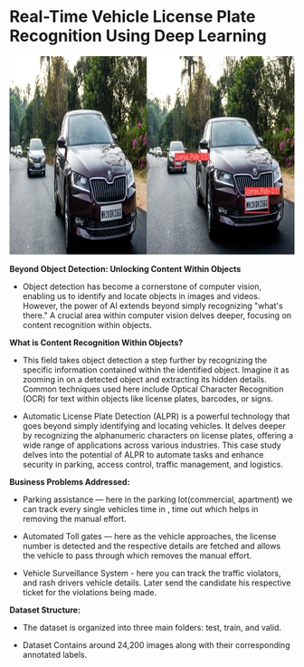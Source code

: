 # **Real-Time Vehicle License Plate Recognition Using Deep Learning**

<p align="center">
  <img src='https://github.com/Shuhaib73/ANPR_DeepLearning/blob/prj_branch/cv_data/readme_img1.png' width='800' height='350' />
</p>

**Beyond Object Detection: Unlocking Content Within Objects**

- Object detection has become a cornerstone of computer vision, enabling us to identify and locate objects in images and videos. However, the power of AI extends beyond simply recognizing "what's there." A crucial area within computer vision delves deeper, focusing on content recognition within objects.

**What is Content Recognition Within Objects?**

- This field takes object detection a step further by recognizing the specific information contained within the identified object. Imagine it as zooming in on a detected object and extracting its hidden details. Common techniques used here include Optical Character Recognition (OCR) for text within objects like license plates, barcodes, or signs.

- Automatic License Plate Detection (ALPR) is a powerful technology that goes beyond simply identifying and locating vehicles. It delves deeper by recognizing the alphanumeric characters on license plates, offering a wide range of applications across various industries. This case study delves into the potential of ALPR to automate tasks and enhance security in parking, access control, traffic management, and logistics.

**Business Problems Addressed:**

- Parking assistance — here in the parking lot(commercial, apartment) we can track every single vehicles time in , time out which helps in removing the manual effort.

- Automated Toll gates — here as the vehicle approaches, the license number is detected and the respective details are fetched and allows the vehicle to pass through which removes the manual effort.

- Vehicle Surveillance System - here you can track the traffic violators, and rash drivers vehicle details. Later send the candidate his respective ticket for the violations being made.

**Dataset Structure:**

- The dataset is organized into three main folders: test, train, and valid.
* Dataset Contains around 24,200 images along with their corresponding annotated labels.
